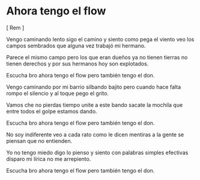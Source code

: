 Ahora tengo el flow
====================

[ Rem ]

Vengo caminando lento
sigo el camino y siento como pega el viento
veo los campos sembrados que alguna vez trabajó mi hermano.

Parece el mismo campo pero los que eran dueños
ya no tienen tierras no tienen derechos
y por sus hermanos hoy son explotados.

Escucha bro ahora tengo el flow
pero también tengo el don.

Vengo caminando por mi barrio silbando bajito
pero cuando hace falta rompo el silencio
y al toque pego el grito.

Vamos che no pierdas tiempo unite a este bando
sacate la mochila que entre todos
el golpe estamos dando.

Escucha bro ahora tengo el flow
pero también tengo el don.

No soy indiferente veo a cada rato
como le dicen mentiras a la gente
se piensan que no entienden.

Yo no tengo miedo digo lo pienso y siento
con palabras simples efectivas
disparo mi lírica no me arrepiento.

Escucha bro ahora tengo el flow
pero también tengo el don.


